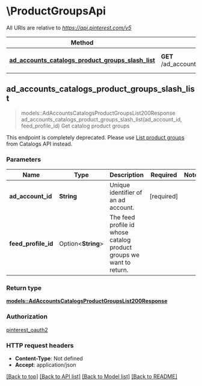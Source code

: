 # \ProductGroupsApi

All URIs are relative to *https://api.pinterest.com/v5*

Method | HTTP request | Description
------------- | ------------- | -------------
[**ad_accounts_catalogs_product_groups_slash_list**](ProductGroupsApi.md#ad_accounts_catalogs_product_groups_slash_list) | **GET** /ad_accounts/{ad_account_id}/product_groups/catalogs | Get catalog product groups



## ad_accounts_catalogs_product_groups_slash_list

> models::AdAccountsCatalogsProductGroupsList200Response ad_accounts_catalogs_product_groups_slash_list(ad_account_id, feed_profile_id)
Get catalog product groups

This endpoint is completely deprecated. Please use <a href='/docs/api/v5/#operation/catalogs_product_groups/list'>List product groups</a> from Catalogs API instead.

### Parameters


Name | Type | Description  | Required | Notes
------------- | ------------- | ------------- | ------------- | -------------
**ad_account_id** | **String** | Unique identifier of an ad account. | [required] |
**feed_profile_id** | Option<**String**> | The feed profile id whose catalog product groups we want to return. |  |

### Return type

[**models::AdAccountsCatalogsProductGroupsList200Response**](ad_accounts_catalogs_product_groups_list_200_response.md)

### Authorization

[pinterest_oauth2](../README.md#pinterest_oauth2)

### HTTP request headers

- **Content-Type**: Not defined
- **Accept**: application/json

[[Back to top]](#) [[Back to API list]](../README.md#documentation-for-api-endpoints) [[Back to Model list]](../README.md#documentation-for-models) [[Back to README]](../README.md)

